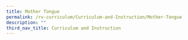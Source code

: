 ```yaml
---
title: Mother Tongue
permalink: /rv-curriculum/Curriculum-and-Instruction/Mother-Tongue
description: ""
third_nav_title: Curriculum and Instruction
---
```

